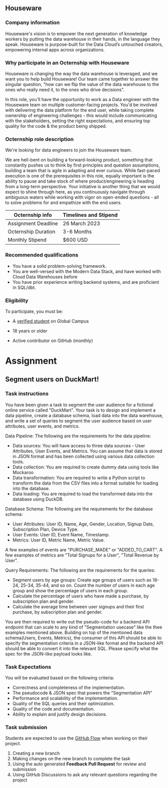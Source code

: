 ## Houseware

### Company information 

Houseware's vision is to empower the next generation of knowledge workers by putting the data warehouse in their hands, in the language they speak. Houseware is purpose-built for the Data Cloud’s untouched creators, empowering internal apps across organizations. 

### Why participate in an Octernship with Houseware

Houseware is changing the way the data warehouse is leveraged, and we want you to help build Houseware! Our team came together to answer the singular question, "how can we flip the value of the data warehouse to the ones who really need it, to the ones who drive decisions". 

In this role, you'll have the opportunity to work as a Data engineer with the Houseware team on multiple customer-facing projects. You'd be involved with delivering the data platform for the end user, while taking complete ownership of engineering challenges - this would include communicating with the stakeholders, setting the right expectations, and ensuring top quality for the code & the product being shipped.

### Octernship role description

We're looking for data engineers to join the Houseware team. 

We are hell-bent on building a forward-looking product, something that constantly pushes us to think by first principles and question assumptions, building a team that is agile in adapting and ever curious. While fast-paced execution is one of the prerequisites in this role, equally important is the ability to pause and take stock of where product/engineering is heading from a long-term perspective. Your initiative is another thing that we would expect to shine through here, as you continuously navigate through ambiguous waters while working with vigor on open-ended questions - all to solve problems for and empathize with the end users.

| Octernship info  | Timelines and Stipend |
| ------------- | ------------- |
| Assignment Deadline  | 26 March 2023  |
| Octernship Duration  | 3-6 Months  |
| Monthly Stipend  | $600 USD  |

### Recommended qualifications

- You have a solid problem-solving framework.
- You are well-versed with the Modern Data Stack, and have worked with Cloud Data Warehouses before
- You have prior experience writing backend systems, and are proficient in SQL/dbt.

### Eligibility

To participate, you must be:

* A [verified student](https://education.github.com/discount_requests/pack_application) on Global Campus

* 18 years or older

* Active contributor on GitHub (monthly)

# Assignment

## Segment users on DuckMart!

### Task instructions

You have been given a task to segment the user audience for a fictional online service called "DuckMart". Your task is to design and implement a data pipeline, create a database schema, load data into the data warehouse, and write a set of queries to segment the user audience based on user attributes, user events, and metrics.

Data Pipeline: The following are the requirements for the data pipeline:

- Data sources: You will have access to three data sources - User Attributes, User Events, and Metrics. You can assume that data is stored in JSON format and has been collected using various data collection tools.
- Data collection: You are required to create dummy data using tools like Mockaroo
- Data transformation: You are required to write a Python script to transform the data from the CSV files into a format suitable for loading into the database.
- Data loading: You are required to load the transformed data into the database using DuckDB.

Database Schema: The following are the requirements for the database schema:

- User Attributes: User ID, Name, Age, Gender, Location, Signup Date, Subscription Plan, Device Type.
- User Events: User ID, Event Name, Timestamp.
- Metrics: User ID, Metric Name, Metric Value.

A few examples of events are "PURCHASE_MADE" or "ADDED_TO_CART". A few examples of metrics are "Total Signups for a User", "Total Revenue by User".

Query Requirements: The following are the requirements for the queries:

- Segment users by age groups: Create age groups of users such as 18-24, 25-34, 35-44, and so on. Count the number of users in each age group and show the percentage of users in each group.
- Calculate the percentage of users who have made a purchase, by subscription plan and gender.
- Calculate the average time between user signups and their first purchase, by subscription plan and gender.

You are then required to write out the pseudo-code for a backend API endpoint that can scale to any kind of "Segmentation usecase" like the thee examples mentioned above. Building on top of the mentioned data schema(Users, Events, Metrics), the consumer of this API should be able to specify the segmentation criteria in a JSON-like format and the backend API should be able to convert it into the relevant SQL. Please specify what the spec for the JSON-like payload looks like.

### Task Expectations

You will be evaluated based on the following criteria:
- Correctness and completeness of the implementation.
- The pseudocode & JSON spec that powers the "Segmentation API"
- Performance and scalability of the implementation.
- Quality of the SQL queries and their optimization.
- Quality of the code and documentation.
- Ability to explain and justify design decisions.

### Task submission

Students are expected to use the [GitHub Flow](https://docs.github.com/en/get-started/quickstart/github-flow) when working on their project. 

1. Creating a new branch
2. Making changes on the new branch to complete the task
3. Using the auto generated **Feedback Pull Request** for review and submission
4. Using GitHub Discussions to ask any relevant questions regarding the project

